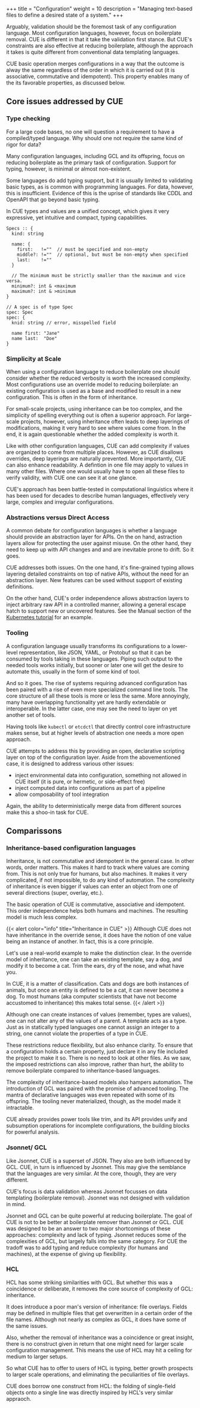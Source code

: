 +++
title = "Configuration"
weight = 10
description = "Managing text-based files to define a desired state of a system."
+++

Arguably, validation should be the foremost task of any configuration language.
Most configuration languages, however, focus on boilerplate removal.
CUE is different in that it take the validation first stance.
But CUE's constraints are also effective at reducing boilerplate,
although the approach it takes is quite different from conventional
data templating languages.

CUE basic operation merges configurations in a way that the outcome is
alway the same regardless of the order in which it is carried out
(it is associative, commutative and idempotent).
This property enables many of the its favorable properties, as discussed below.


## Core issues addressed by CUE

### Type checking

 For a large code bases, no one will question a requirement to
 have a compiled/typed language.
 Why should one not require the same kind of rigor for data?

Many configuration languages, including GCL and its offspring, focus on
reducing boilerplate as the primary task of configuration.
Support for typing, however, is minimal or almost non-existent.

Some languages do add typing support, but it is usually
limited to validating basic types, as is common with programming languages.
For data, however, this is insufficient.
Evidence of this is the uprise of standards like CDDL and OpenAPI that
go beyond basic typing.

In CUE types and values are a unified concept, which gives it very
expressive, yet intuitive and compact, typing capabilities.

```
Specs :: {
  kind: string

  name: {
    first:   !=""  // must be specified and non-empty
    middle?: !=""  // optional, but must be non-empty when specified
    last:    !=""
  }

  // The minimum must be strictly smaller than the maximum and vice versa.
  minimum?: int & <maximum
  maximum?: int & >minimum
}

// A spec is of type Spec
spec: Spec
spec: {
  knid: string // error, misspelled field

  name first: "Jane"
  name last:  "Doe"
}
```


### Simplicity at Scale

When using a configuration language to reduce boilerplate
one should consider whether the reduced verbosity is worth the
increased complexity.
Most configurations use an override model to reducing boilerplate:
an existing configuration is used as a base and modified to result in
a new configuration.
This is often in the form of inheritance.

For small-scale projects,
using inheritance can be too complex, and the simplicity of
spelling everything out is often a superior approach.
For large-scale projects, however, using inheritance often leads to deep
layerings of modifications, making it very hard to see where values come from.
In the end, it is again questionable whether the added complexity is worth it.

Like with other configuration languages, CUE can add complexity if values
are organized to come from multiple places.
However, as CUE disallows overrides, deep layerings are naturally prevented.
More importantly, CUE can also enhance readability.
A defintion in one file may apply to values in many other files.
Where one would usually have to open all these files to verify validity,
with CUE one can see it at one glance.

CUE's approach has been battle-tested in computational linguistics where it
has been used for decades to describe human languages,
effectively very large, complex and irregular configurations.


### Abstractions versus Direct Access

A common debate for configuration languages is whether a language should
provide an abstraction layer for APIs.
On the on hand, astraction layers allow for protecting the user against misuse.
On the other hand, they need to keep up with API changes and and are
inevitable prone to drift.
So it goes.

CUE addresses both issues.
On the one hand, it's fine-grained typing allows layering detailed constraints
on top of native APIs, without the need for an abstraction layer.
New features can be used without support of existing definitions.

On the other hand, CUE's order independence allows abstraction layers
to inject arbitrary raw API in a controlled manner,
allowing a general escape hatch to support new or uncovered features.
See the Manual section of the
[Kubernetes tutorial](https://github.com/cuelang/cue/tree/master/doc/tutorial/kubernetes/README.md)
for an example.

### Tooling

A configuration language usually transforms its configurations to
a lower-level representation, like JSON, YAML, or Protobuf so that
it can be consumed by tools taking in these languages.
Piping such output to the needed tools works initially,
but sooner or later one will get the desire to automate this,
usually in the form of some kind of tool.

And so it goes.
The rise of systems requiring advanced configuration has been paired
with a rise of even more specialized command line tools.
The core structure of all these tools is more or less the same.
More annoyingly, many have overlapping functionality yet are hardly extendable
or interoperable.
In the latter case, one may see the need to layer on yet another set of tools.

Having tools like `kubectl` or `etcdctl` that directly control
core infrastructure makes sense, but at higher levels of
abstraction one needs a more open approach.

CUE attempts to address this by providing an open,
declarative scripting layer on top of the configuration layer.
Aside from the abovementioned case, it is designed to address various
other issues:

- inject environmental data into configuration, something not allowed
  in CUE itself (it is pure, or hermetic, or side-effect free)
- inject computed data into configurations as part of a pipeline
- allow composability of tool integration

Again, the ability to deterministically merge data from different sources
make this a shoo-in task for CUE.


## Comparissons

### Inheritance-based configuration languages

Inheritance, is
not commutative and idempotent in the general case. In other words, order
matters.
This makes it hard to track where values are coming from.
This is not only true for humans, but also machines.
It makes it very complicated, if not impossible, to do any kind of
automation.
The complexity of inheritance is even bigger if values
can enter an object from one of several directions (super, overlay, etc.).

The basic operation of CUE is commutative, associative and idempotent.
This order independence helps both
humans and machines. The resulting model is much less complex.

{{< alert color="info" title="Inheritance in CUE" >}}
Although CUE does not have inheritance in the override sense, it does have
the notion of one value being an instance of another.
In fact, this is a core principle.

Let's use a real-world example to make the distinction clear.
In the override model of inheritance, one can take an existing template,
say a dog, and modify it to become a cat.
Trim the ears, dry of the nose, and what have you.

In CUE, it is a matter of classification.
Cats and dogs are both instances of animals, but once an entity is defined
to be a cat, it can never become a dog.
To most humans (aka computer scientists that have not become accustomed
to inheritance) this makes total sense.
{{< /alert >}}

Although one can create instances of values (remember, types are values),
one can not alter any of the values of a parent.
A template acts as a type.
Just as in statically typed languages one cannot assign an integer to
a string, one cannot violate the properties of a type in CUE.

These restrictions reduce flexibility, but also enhance clarity.
To ensure that a configuration holds a certain property, just declare it
in any file included the project to make it so.
There is no need to look at other files.
As we saw, the imposed restrictions can also improve, rather than hurt,
the ability to remove boilerplate compared to inheritance-based languages.

The complexity of inheritance-based models also hampers automation.
The introduction of GCL was paired with the promise of advanced tooling.
The mantra of declarative languages was even repeated with some of
its offspring.
The tooling never materialized, though, as the model made it intractable.

CUE already provides power tools like trim, and its API provides
unify and subsumption operations for incomplete configurations, the building
blocks for powerful analysis.


<!-- TODO:
### Imperative Configuration Languages
-->

### Jsonnet/ GCL

Like Jsonnet, CUE is a superset of JSON.
They also are both influenced by GCL.
CUE, in turn is influenced by Jsonnet.
This may give the semblance that the languages are very similar.
At the core, though, they are very different.

CUE's focus is data validation whereas Jsonnet focusses on data templating
(boilerplate removal).
Jsonnet was not designed with validation in mind.

Jsonnet and GCL can be quite powerful at reducing boilerplate.
The goal of CUE is not to be better at boilerplate remover than Jsonnet or GCL.
CUE was designed to be an answer to two major shortcomings of these approaches:
complexity and lack of typing.
Jsonnet reduces some of the complexities of GCL, but largely falls into the
same category.
For CUE the tradoff was to add typing and reduce complexity
(for humans and machines), at the expense of giving up flexibility.


### HCL

HCL has some striking similarities with GCL.
But whether this was a coincidence or deliberate, it removes the core
source of complexity of GCL: inheritance.

It does introduce a poor man's version of inheritance: file overlays.
Fields may be defined in multiple files that get overwritten in a certain
order of the file names.
Although not nearly as complex as GCL, it does have some of the same issues.

Also, whether the removal of inheritance was a coincidence or great insight,
there is no construct given in return that one might need for larger scale
configuration management.
This means the use of HCL may hit a ceiling for medium to larger setups.

So what CUE has to offer to users of HCL is typing, better growth prospects
to larger scale operations, and eliminating the peculiarities of file overlays.

CUE does borrow one construct from HCL: the folding of single-field objects
onto a single line was directly inspired by HCL's very similar appraoch.


<!--
Possible other comparisons:
 - Kustomize
 - Python offshoots: Picolo, Coil, etc.
 - Skylark as a special case.
 - Nix
 - using plain YAML/JSON
-->